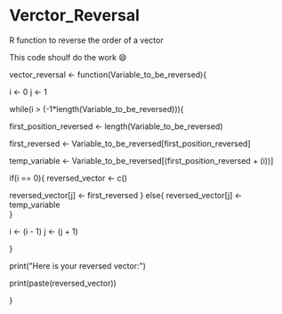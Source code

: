 # Verctor_Reversal
R function to reverse the order of a vector


This code shoulf do the work :smile:


vector_reversal <- function(Variable_to_be_reversed){


i <- 0
j <- 1


while(i > (-1*length(Variable_to_be_reversed))){
  
first_position_reversed <- length(Variable_to_be_reversed)

first_reversed <- Variable_to_be_reversed[first_position_reversed]

temp_variable <-  Variable_to_be_reversed[(first_position_reversed + (i))]


if(i == 0){
  reversed_vector <- c()
  
  reversed_vector[j] <- first_reversed
} else{
  reversed_vector[j] <- temp_variable  
}


i <- (i - 1)
j <- (j + 1)

}

print("Here is your reversed vector:")

print(paste(reversed_vector))  

}
